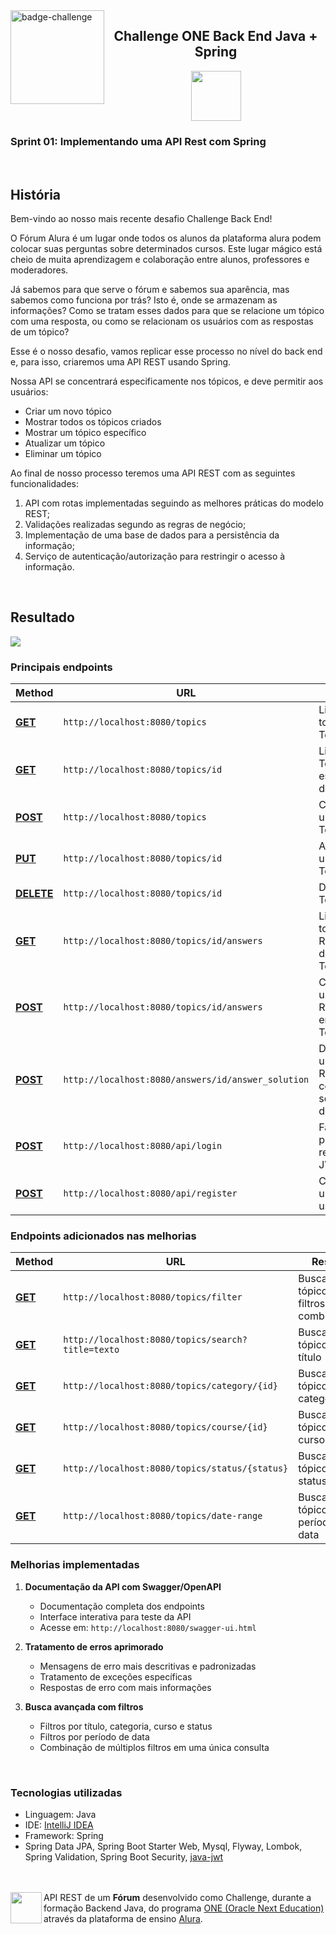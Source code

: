 <img align=left src="https://i.imgur.com/obfZlgE.png" height=150 alt="badge-challenge">

<h2 align=center>Challenge ONE Back End Java + Spring</h2>

<div align=center>

<img height="80" margin="10" src="https://i.imgur.com/9Gq6RS0.png">
</div>

### Sprint 01: Implementando uma API Rest com Spring

<br> 

## História

Bem-vindo ao nosso mais recente desafio Challenge Back End!

O Fórum Alura é um lugar onde todos os alunos da plataforma alura podem colocar suas perguntas sobre determinados
cursos. Este lugar mágico está cheio de muita aprendizagem e colaboração entre alunos, professores e moderadores.

Já sabemos para que serve o fórum e sabemos sua aparência, mas sabemos como funciona por trás? Isto é, onde se armazenam
as informações? Como se tratam esses dados para que se relacione um tópico com uma resposta, ou como se relacionam os
usuários com as respostas de um tópico?

Esse é o nosso desafio, vamos replicar esse processo no nível do back end e, para isso, criaremos uma API REST usando
Spring.

Nossa API se concentrará especificamente nos tópicos, e deve permitir aos usuários:

- Criar um novo tópico
- Mostrar todos os tópicos criados
- Mostrar um tópico específico
- Atualizar um tópico
- Eliminar um tópico


Ao final de nosso processo teremos uma API REST com as seguintes funcionalidades:

1. API com rotas implementadas seguindo as melhores práticas do modelo REST;
2. Validações realizadas segundo as regras de negócio;
3. Implementação de uma base de dados para a persistência da informação;
4. Serviço de autenticação/autorização para restringir o acesso à informação.

<br>

## Resultado

<img src="https://i.imgur.com/AEavqEN.png">

### Principais endpoints

| Method          | URL                                                | Result                                       |
|-----------------|----------------------------------------------------|----------------------------------------------|
| **[GET](#)**    | `http://localhost:8080/topics`                     | Lista todos os Tópicos                       |
| **[GET](#)**    | `http://localhost:8080/topics/id`                  | Lista um Tópico específico detalhado         |
| **[POST](#)**   | `http://localhost:8080/topics`                     | Cadastra um Tópico                           |
| **[PUT](#)**    | `http://localhost:8080/topics/id`                  | Atualiza um Tópico                           |
| **[DELETE](#)** | `http://localhost:8080/topics/id`                  | Deleta um Tópico                             |
| **[GET](#)**    | `http://localhost:8080/topics/id/answers`          | Lista todas as Respostas de um Tópico        |
| **[POST](#)**   | `http://localhost:8080/topics/id/answers`          | Cadastra uma Resposta em um Tópico           |
| **[POST](#)**   | `http://localhost:8080/answers/id/answer_solution` | Define uma Resposta como a solução do Tópico |
| **[POST](#)**   | `http://localhost:8080/api/login`                  | Faz login para receber JWT                   |
| **[POST](#)**   | `http://localhost:8080/api/register`               | Cadastra um novo usuário                     |

### Endpoints adicionados nas melhorias

| Method          | URL                                                | Result                                       |
|-----------------|----------------------------------------------------|----------------------------------------------|
| **[GET](#)**    | `http://localhost:8080/topics/filter`              | Busca tópicos com filtros combinados         |
| **[GET](#)**    | `http://localhost:8080/topics/search?title=texto`  | Busca tópicos por título                     |
| **[GET](#)**    | `http://localhost:8080/topics/category/{id}`       | Busca tópicos por categoria                  |
| **[GET](#)**    | `http://localhost:8080/topics/course/{id}`         | Busca tópicos por curso                      |
| **[GET](#)**    | `http://localhost:8080/topics/status/{status}`     | Busca tópicos por status                     |
| **[GET](#)**    | `http://localhost:8080/topics/date-range`          | Busca tópicos por período de data            |

### Melhorias implementadas

1. **Documentação da API com Swagger/OpenAPI**
   - Documentação completa dos endpoints
   - Interface interativa para teste da API
   - Acesse em: `http://localhost:8080/swagger-ui.html`

2. **Tratamento de erros aprimorado**
   - Mensagens de erro mais descritivas e padronizadas
   - Tratamento de exceções específicas
   - Respostas de erro com mais informações

3. **Busca avançada com filtros**
   - Filtros por título, categoria, curso e status
   - Filtros por período de data
   - Combinação de múltiplos filtros em uma única consulta

<br>

### Tecnologias utilizadas

- Linguagem: Java
- IDE: <a href="https://www.jetbrains.com/idea/">IntelliJ IDEA</a>
- Framework: Spring
- Spring Data JPA, Spring Boot Starter Web, Mysql, Flyway, Lombok, Spring Validation, Spring Boot
  Security, <a href="https://github.com/auth0/java-jwt">java-jwt</a>

<br><br>
[<img align="left" height="50" margin="10" src="https://i.imgur.com/RYYUpCK.png">](https://www.oracle.com/br/education/oracle-next-education/)
API REST de um **Fórum** desenvolvido como Challenge, durante a formação Backend Java, do
programa <a href="https://www.oracle.com/br/education/oracle-next-education/">ONE (Oracle Next Education)</a> através da
plataforma de ensino <a href="https://www.alura.com.br/">Alura</a>.
